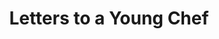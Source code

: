---
title: "Letters to a Young Chef"
slug: "letters-to-a-young-chef"
subtitle: ""
publisher: "Basic Books"
published: "2003"
asin: "0465007775"
authors: 
  - daniel-boulud
started: "2017-02-05"
start_year: "2017"
finished: ""
---